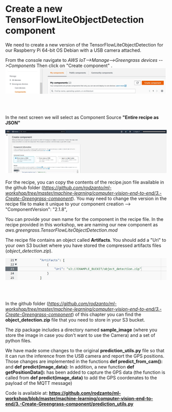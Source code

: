 # Create a new TensorFlowLiteObjectDetection component 

We need to create a new version of the TensorFlowLiteObjectDetection for our Raspberry Pi 64-bit OS Debian with a USB camera attached. 

From the console navigate to *AWS IoT-->Manage-->Greengrass devices -->Components*
Then click on "Create component" . 
![Create component](create_component_1.jpg)


<br/><br/>



In the next screen we will select as Component Source **"Entire recipe as JSON"**

![Create recipe](create_recipe.jpg)
<br/><br/>
For the recipe, you can copy the contents of the recipe.json file available in the github folder (*https://github.com/rodzanto/ml-workshop/tree/master/machine-learning/computer-vision-end-to-end/3.-Create-Greengrass-component*). 
You may need to change the version in the recipe file to make it unique to your component creation --> "ComponentVersion": "2.1.8",

You can provide your own name for the component in the recipe file. In the recipe provided in this workshop, we are naming our new component as *aws.greengrass.TensorFlowLiteObjectDetection.mod*

The recipe file contains an object called **Artifacts**. 
You should add a "Uri" to your own S3 bucket where you have stored the compressed artifacts files (*object_detection.zip*).


![Artifacts](artifacts.jpg)

<br/><br/>


In the github folder (*https://github.com/rodzanto/ml-workshop/tree/master/machine-learning/computer-vision-end-to-end/3.-Create-Greengrass-component*) of this chapter you can find the **object_detection.zip** file that you need to store in your S3 bucket. 

The zip package includes a directory named **sample_image** (where you store the image in case you don't want to use the Camera) and a set of python files. 

We have made some changes to the original **prediction_utils.py** file so that it can run the inference from the USB camera and report the GPS positions. 
Those changes are implemented in the functions **def predict_from_cam():** and **def predict(image_data):** 
In addition, a new function **def getPositionData():** has been added to capture the GPS data (the function is called from **def predict(image_data)** to add the GPS coordenates to the payload of the MQTT message)

Code is available at: **https://github.com/rodzanto/ml-workshop/blob/master/machine-learning/computer-vision-end-to-end/3.-Create-Greengrass-component/prediction_utils.py**




